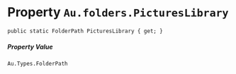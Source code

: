# Property `Au.folders.PicturesLibrary`

```
public static FolderPath PicturesLibrary { get; }
```

##### Property Value

`Au.Types.FolderPath`